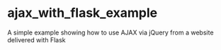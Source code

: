 # ajax_with_flask_example

A simple example showing how to use AJAX via jQuery from a website delivered with Flask 
